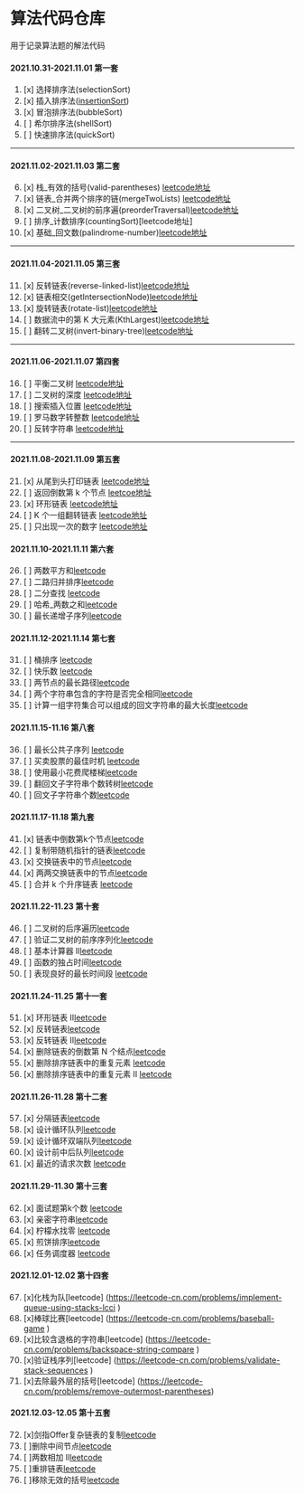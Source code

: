 # 算法代码仓库

  用于记录算法题的解法代码
  
#### 2021.10.31-2021.11.01 第一套

1. [x] 选择排序法(selectionSort)
2. [x] 插入排序法([insertionSort](https://github.com/crazyyoung1020/algorithm/blob/main/insertionSort.js))
3. [x] 冒泡排序法(bubbleSort)
4. [ ] 希尔排序法(shellSort)
5. [ ] 快速排序法(quickSort)

<hr>

#### 2021.11.02-2021.11.03 第二套

6. [x] 栈_有效的括号(valid-parentheses) [leetcode地址](https://leetcode-cn.com/problems/valid-parentheses/)
7. [x] 链表_合并两个排序的链(mergeTwoLists) [leetcode地址](https://leetcode-cn.com/problems/he-bing-liang-ge-pai-xu-de-lian-biao-lcof/)
8. [x] 二叉树_二叉树的前序遍(preorderTraversal)[leetcode地址](https://leetcode-cn.com/problems/binary-tree-preorder-traversal/)
9. [ ] 排序_计数排序(countingSort)[leetcode地址]
10. [x] 基础_回文数(palindrome-number)[leetcode地址](https://leetcode-cn.com/problems/palindrome-number/)

<hr>

#### 2021.11.04-2021.11.05 第三套

11. [x] 反转链表(reverse-linked-list)[leetcode地址](https://leetcode-cn.com/problems/UHnkqh/)
12. [x] 链表相交(getIntersectionNode)[leetcode地址](https://leetcode-cn.com/problems/intersection-of-two-linked-lists-lcci/)
13. [x] 旋转链表(rotate-list)[leetcode地址](https://leetcode-cn.com/problems/rotate-list/)
14. [ ] 数据流中的第 K 大元素(KthLargest)[leetcode地址](https://leetcode-cn.com/problems/invert-binary-tree/)
15. [ ] 翻转二叉树(invert-binary-tree)[leetcode地址](https://leetcode-cn.com/problems/invert-binary-tree/)

<hr>

#### 2021.11.06-2021.11.07 第四套

16. [ ] 平衡二叉树 [leetcode地址](https://leetcode-cn.com/problems/balanced-binary-tree)
17. [ ] 二叉树的深度 [leetcode地址](https://leetcode-cn.com/problems/er-cha-shu-de-shen-du-lcof)
18. [ ] 搜索插入位置 [leetcode地址](https://leetcode-cn.com/problems/search-insert-position/)
19. [ ] 罗马数字转整数 [leetcode地址](https://leetcode-cn.com/problems/roman-to-integer)
20. [ ] 反转字符串 [leetcode地址](https://leetcode-cn.com/problems/reverse-string/)

<hr>

#### 2021.11.08-2021.11.09 第五套

21. [x] 从尾到头打印链表 [leetcode地址](https://leetcode-cn.com/problems/cong-wei-dao-tou-da-yin-lian-biao-lcof)
22. [ ] 返回倒数第 k 个节点 [leetcoe地址](https://leetcode-cn.com/problems/kth-node-from-end-of-list-lcci/)
23. [x] 环形链表 [leetcode地址](https://leetcode-cn.com/problems/linked-list-cycle/)
24. [ ] K 个一组翻转链表 [leetcode地址](https://leetcode-cn.com/problems/reverse-nodes-in-k-group)
25. [ ] 只出现一次的数字 [leetcode地址](https://leetcode-cn.com/problems/WGki4K)

#### 2021.11.10-2021.11.11 第六套

26. [ ] 两数平方和[leetcode](https://leetcode-cn.com/problems/sum-of-square-numbers/description/)
27. [ ] 二路归并排序[leetcode](https://leetcode-cn.com/problems/sort-an-array/)
28. [ ] 二分查找 [leetcode](https://leetcode-cn.com/problems/binary-search)
29. [ ] 哈希_两数之和[leetcode](https://leetcode-cn.com/problems/two-sum/)
30. [ ] 最长递增子序列[leetcode](https://leetcode-cn.com/problems/longest-increasing-subsequence)

#### 2021.11.12-2021.11.14 第七套

31. [ ] 桶排序 [leetcode](https://leetcode-cn.com/problems/top-k-frequent-elements/description/)
32. [ ] 快乐数 [leetcode](https://leetcode-cn.com/problems/happy-number/)
33. [ ] 两节点的最长路径[leetcode](https://leetcode.com/problems/diameter-of-binary-tree/description/)
34. [ ] 两个字符串包含的字符是否完全相同[leetcode](https://leetcode-cn.com/problems/valid-anagram/description/)
35. [ ] 计算一组字符集合可以组成的回文字符串的最大长度[leetcode](https://leetcode-cn.com/problems/longest-palindrome/description/)

#### 2021.11.15-11.16 第八套

36. [ ] 最长公共子序列 [leetcode](https://leetcode-cn.com/problems/qJnOS7/)
37. [ ] 买卖股票的最佳时机 [leetcode](https://leetcode-cn.com/problems/best-time-to-buy-and-sell-stock)
38. [ ] 使用最小花费爬楼梯[leetcode](https://leetcode-cn.com/problems/min-cost-climbing-stairs/)
39. [ ] 翻回文子字符串个数转树[leetcode](https://leetcode.com/problems/invert-binary-tree/description/)
40. [ ] 回文子字符串个数[leetcode](https://leetcode-cn.com/problems/palindromic-substrings/description/)

#### 2021.11.17-11.18 第九套

41. [x] 链表中倒数第k个节点[leetcode](https://leetcode-cn.com/problems/lian-biao-zhong-dao-shu-di-kge-jie-dian-lcof/)
42. [ ] 复制带随机指针的链表[leetcode](https://leetcode-cn.com/problems/copy-list-with-random-pointer/)
43. [x] 交换链表中的节点[leetcode](https://leetcode-cn.com/problems/swapping-nodes-in-a-linked-list/)
44. [x] 两两交换链表中的节点[leetcode](https://leetcode-cn.com/problems/swap-nodes-in-pairs/)
45. [ ] 合并 k 个升序链表 [leetcode](https://leetcode-cn.com/problems/merge-k-sorted-lists/)
#### 2021.11.22-11.23 第十套

46. [ ] 二叉树的后序遍历[leetcode](https://leetcode-cn.com/problems/binary-tree-postorder-traversal/)
47. [ ] 验证二叉树的前序序列化[leetcode](https://leetcode-cn.com/problems/verify-preorder-serialization-of-a-binary-tree/)
48. [ ] 基本计算器 II[leetcode](https://leetcode-cn.com/problems/basic-calculator-ii/)
49. [ ] 函数的独占时间[leetcode](https://leetcode-cn.com/problems/exclusive-time-of-functions/)
50. [ ] 表现良好的最长时间段 [leetcode](https://leetcode-cn.com/problems/longest-well-performing-interval/)

#### 2021.11.24-11.25 第十一套

51. [x] 环形链表 II[leetcode](https://leetcode-cn.com/problems/linked-list-cycle-ii/)
52. [x] 反转链表[leetcode](https://leetcode-cn.com/problems/reverse-linked-list)
53. [x] 反转链表 II[leetcode](https://leetcode-cn.com/problems/reverse-linked-list-ii)
54. [x] 删除链表的倒数第 N 个结点[leetcode](https://leetcode-cn.com/problems/remove-nth-node-from-end-of-list)
55. [x] 删除排序链表中的重复元素 [leetcode](https://leetcode-cn.com/problems/remove-duplicates-from-sorted-list)
56. [x] 删除排序链表中的重复元素 II [leetcode](https://leetcode-cn.com/problems/remove-duplicates-from-sorted-list-ii)

#### 2021.11.26-11.28 第十二套

57. [x] 分隔链表[leetcode](https://leetcode-cn.com/problems/partition-list)
58. [x] 设计循环队列[leetcode](https://leetcode-cn.com/problems/design-circular-queue)
59. [x] 设计循环双端队列[leetcode](https://leetcode-cn.com/problems/design-circular-deque)
60. [x] 设计前中后队列[leetcode](https://leetcode-cn.com/problems/design-front-middle-back-queue)
61. [x] 最近的请求次数 [leetcode](https://leetcode-cn.com/problems/number-of-recent-calls)

#### 2021.11.29-11.30 第十三套

62. [x] 面试题第k个数 [leetcode](https://leetcode-cn.com/problems/get-kth-magic-number-lcci)
63. [x] 亲密字符串[leetcode](https://leetcode-cn.com/problems/buddy-strings)
64. [x] 柠檬水找零 [leetcode](https://leetcode-cn.com/problems/lemonade-change)
65. [x] 煎饼排序[leetcode](https://leetcode-cn.com/problems/pancake-sorting)
66. [x] 任务调度器 [leetcode](https://leetcode-cn.com/problems/task-scheduler)


#### 2021.12.01-12.02 第十四套

67. [x]化栈为队[leetcode] (https://leetcode-cn.com/problems/implement-queue-using-stacks-lcci )
68. [x]棒球比赛[leetcode] (https://leetcode-cn.com/problems/baseball-game )
69. [x]比较含退格的字符串[leetcode] (https://leetcode-cn.com/problems/backspace-string-compare )
70. [x]验证栈序列[leetcode] (https://leetcode-cn.com/problems/validate-stack-sequences )
71. [x]去除最外层的括号[leetcode] (https://leetcode-cn.com/problems/remove-outermost-parentheses)

#### 2021.12.03-12.05 第十五套

72. [x]剑指Offer复杂链表的复制[leetcode](https://leetcode-cn.com/problems/fu-za-lian-biao-de-fu-zhi-lcof)
73. [ ]删除中间节点[leetcode](https://leetcode-cn.com/problems/delete-middle-node-lcci)
74. [ ]两数相加 II[leetcode](https://leetcode-cn.com/problems/add-two-numbers-ii)
75. [ ]重排链表[leetcode](https://leetcode-cn.com/problems/reorder-list)
76. [ ]移除无效的括号[leetcode](https://leetcode-cn.com/problems/minimum-remove-to-make-valid-parentheses)





